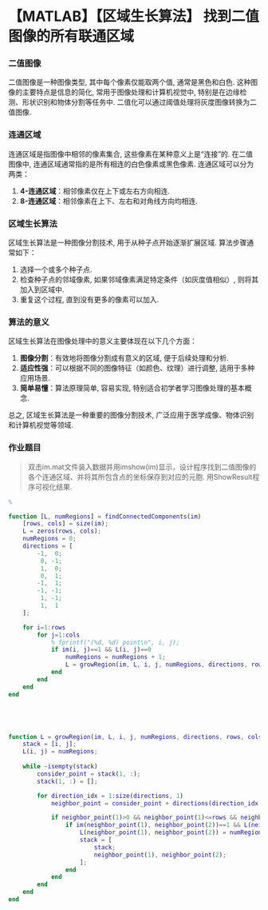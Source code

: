 # 【MATLAB】【区域生长算法】 找到二值图像的所有联通区域

### 二值图像

二值图像是一种图像类型, 其中每个像素仅能取两个值, 通常是黑色和白色. 这种图像的主要特点是信息的简化, 常用于图像处理和计算机视觉中, 特别是在边缘检测、形状识别和物体分割等任务中. 二值化可以通过阈值处理将灰度图像转换为二值图像. 

### 连通区域

连通区域是指图像中相邻的像素集合, 这些像素在某种意义上是“连接”的. 在二值图像中, 连通区域通常指的是所有相连的白色像素或黑色像素. 连通区域可以分为两类：

1. **4-连通区域**：相邻像素仅在上下或左右方向相连. 
2. **8-连通区域**：相邻像素在上下、左右和对角线方向均相连. 

### 区域生长算法

区域生长算法是一种图像分割技术, 用于从种子点开始逐渐扩展区域. 算法步骤通常如下：

1. 选择一个或多个种子点. 
2. 检查种子点的邻域像素, 如果邻域像素满足特定条件（如灰度值相似）, 则将其加入到区域中. 
3. 重复这个过程, 直到没有更多的像素可以加入. 

### 算法的意义

区域生长算法在图像处理中的意义主要体现在以下几个方面：

1. **图像分割**：有效地将图像分割成有意义的区域, 便于后续处理和分析. 
2. **适应性强**：可以根据不同的图像特征（如颜色、纹理）进行调整, 适用于多种应用场景. 
3. **简单易懂**：算法原理简单, 容易实现, 特别适合初学者学习图像处理的基本概念. 

总之, 区域生长算法是一种重要的图像分割技术, 广泛应用于医学成像、物体识别和计算机视觉等领域. 



### 作业题目
> 双击im.mat文件装入数据并用imshow(im)显示，设计程序找到二值图像的各个连通区域、并将其所包含点的坐标保存到对应的元胞. 用ShowResult程序可视化结果.

```MATLAB
% 

function [L, numRegions] = findConnectedComponents(im)
    [rows, cols] = size(im);
    L = zeros(rows, cols);
    numRegions = 0;
    directions = [
        -1,  0;
         0, -1;
         1,  0;
         0,  1;
        -1,  1;
        -1, -1;
         1, -1;
         1,  1
    ];

    for i=1:rows
        for j=1:cols
            % fprintf("(%d, %d) point\n", i, j);
            if im(i, j)==1 && L(i, j)==0
                numRegions = numRegions + 1;
                L = growRegion(im, L, i, j, numRegions, directions, rows, cols);
            end
        end
    end
end





function L = growRegion(im, L, i, j, numRegions, directions, rows, cols)
    stack = [i, j];
    L(i, j) = numRegions;
    
    while ~isempty(stack)
        consider_point = stack(1, :);
        stack(1, :) = [];

        for direction_idx = 1:size(directions, 1)
            neighbor_point = consider_point + directions(direction_idx, :);

            if neighbor_point(1)>0 && neighbor_point(1)<=rows && neighbor_point(2)>0 && neighbor_point(2)<=cols
                if im(neighbor_point(1), neighbor_point(2))==1 && L(neighbor_point(1), neighbor_point(2))==0
                    L(neighbor_point(1), neighbor_point(2)) = numRegions;
                    stack = [
                        stack;
                        neighbor_point(1), neighbor_point(2);
                    ];
                end
            end
        end
    end
end

```